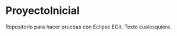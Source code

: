 ProyectoInicial
===============

Repositorio para hacer pruebas con Eclipse EGit.
Texto cualesquiera.
